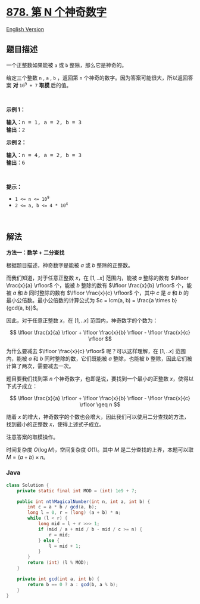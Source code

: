 # [878. 第 N 个神奇数字](https://leetcode.cn/problems/nth-magical-number)

[English Version](/solution/0800-0899/0878.Nth%20Magical%20Number/README_EN.md)

## 题目描述

<p>一个正整数如果能被 <code>a</code> 或 <code>b</code> 整除，那么它是神奇的。</p>

<p>给定三个整数 <code>n</code> ,&nbsp;<code>a</code> , <code>b</code> ，返回第 <code>n</code> 个神奇的数字。因为答案可能很大，所以返回答案&nbsp;<strong>对&nbsp;</strong><code>10<sup>9</sup>&nbsp;+ 7</code> <strong>取模&nbsp;</strong>后的值。</p>

<p>&nbsp;</p>

<ol>
</ol>

<p><strong>示例 1：</strong></p>

<pre>
<strong>输入：</strong>n = 1, a = 2, b = 3
<strong>输出：</strong>2
</pre>

<p><strong>示例&nbsp;2：</strong></p>

<pre>
<strong>输入：</strong>n = 4, a = 2, b = 3
<strong>输出：</strong>6
</pre>

<p>&nbsp;</p>

<p><strong>提示：</strong></p>

<ul>
	<li><code>1 &lt;= n &lt;= 10<sup>9</sup></code></li>
	<li><code>2 &lt;= a, b &lt;= 4 * 10<sup>4</sup></code></li>
</ul>

<p>&nbsp;</p>

## 解法

**方法一：数学 + 二分查找**

根据题目描述，神奇数字是能被 $a$ 或 $b$ 整除的正整数。

而我们知道，对于任意正整数 $x$，在 $[1,..x]$ 范围内，能被 $a$ 整除的数有 $\lfloor \frac{x}{a} \rfloor$ 个，能被 $b$ 整除的数有 $\lfloor \frac{x}{b} \rfloor$ 个，能被 $a$ 和 $b$ 同时整除的数有 $\lfloor \frac{x}{c} \rfloor$ 个，其中 $c$ 是 $a$ 和 $b$ 的最小公倍数。最小公倍数的计算公式为 $c = lcm(a, b) = \frac{a \times b}{gcd(a, b)}$。

因此，对于任意正整数 $x$，在 $[1,..x]$ 范围内，神奇数字的个数为：

$$
\lfloor \frac{x}{a} \rfloor + \lfloor \frac{x}{b} \rfloor - \lfloor \frac{x}{c} \rfloor
$$

为什么要减去 $\lfloor \frac{x}{c} \rfloor$ 呢？可以这样理解，在 $[1,..x]$ 范围内，能被 $a$ 和 $b$ 同时整除的数，它们既能被 $a$ 整除，也能被 $b$ 整除，因此它们被计算了两次，需要减去一次。

题目要我们找到第 $n$ 个神奇数字，也即是说，要找到一个最小的正整数 $x$，使得以下式子成立：

$$
\lfloor \frac{x}{a} \rfloor + \lfloor \frac{x}{b} \rfloor - \lfloor \frac{x}{c} \rfloor \geq n
$$

随着 $x$ 的增大，神奇数字的个数也会增大，因此我们可以使用二分查找的方法，找到最小的正整数 $x$，使得上述式子成立。

注意答案的取模操作。

时间复杂度 $O(\log M)$，空间复杂度 $O(1)$。其中 $M$ 是二分查找的上界，本题可以取 $M=(a+b) \times n$。

### **Java**

```java
class Solution {
    private static final int MOD = (int) 1e9 + 7;

    public int nthMagicalNumber(int n, int a, int b) {
        int c = a * b / gcd(a, b);
        long l = 0, r = (long) (a + b) * n;
        while (l < r) {
            long mid = l + r >>> 1;
            if (mid / a + mid / b - mid / c >= n) {
                r = mid;
            } else {
                l = mid + 1;
            }
        }
        return (int) (l % MOD);
    }

    private int gcd(int a, int b) {
        return b == 0 ? a : gcd(b, a % b);
    }
}
```
